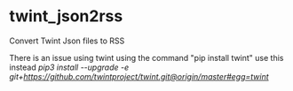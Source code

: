 # twint_json2rss
Convert Twint Json files to RSS

There is an issue using twint using the command "pip install twint"
use this instead _pip3 install --upgrade -e git+https://github.com/twintproject/twint.git@origin/master#egg=twint_

